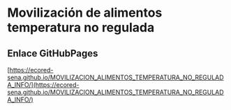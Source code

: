 # **Movilización de alimentos temperatura no regulada**

## **Enlace GitHubPages**

[https://ecored-sena.github.io/MOVILIZACION_ALIMENTOS_TEMPERATURA_NO_REGULADA_INFO/](https://ecored-sena.github.io/MOVILIZACION_ALIMENTOS_TEMPERATURA_NO_REGULADA_INFO/)

#
